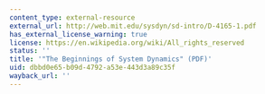 ```yaml
---
content_type: external-resource
external_url: http://web.mit.edu/sysdyn/sd-intro/D-4165-1.pdf
has_external_license_warning: true
license: https://en.wikipedia.org/wiki/All_rights_reserved
status: ''
title: '"The Beginnings of System Dynamics" (PDF)'
uid: dbbd0e65-b09d-4792-a53e-443d3a89c35f
wayback_url: ''
---
```

